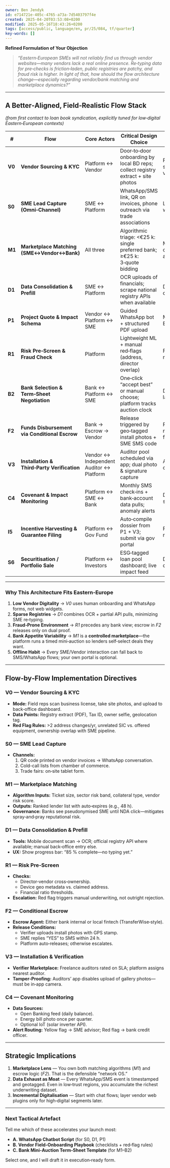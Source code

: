 ```yaml
---
owner: Ben Jendyk
id: e714721e-405c-4765-a73a-7d5403797f4e
created: 2025-04-20T03:53:08+0200
modified: 2025-05-16T18:43:26+0200
tags: [access/public, language/en, pr/25/084, tf/quarter]
key-words: []
---
```


**Refined Formulation of Your Objection**

> *“Eastern‑European SMEs will not reliably find us through vendor websites—many vendors lack a real online presence. Re‑typing data for pre‑checks is friction‑laden, public registries are patchy, and fraud risk is higher. In light of that, how should the flow architecture change—especially regarding vendor/bank matching and marketplace dynamics?”*

---

## A Better‑Aligned, Field‑Realistic Flow Stack  
*(from first contact to loan book syndication, explicitly tuned for low‑digital Eastern‑European contexts)*  

| # | Flow | Core Actors | Critical Design Choice | Primary Risk | Success KPI |
|---|------|-------------|------------------------|--------------|-------------|
| **V0** | **Vendor Sourcing & KYC** | Platform ↔ Vendor | Door‑to‑door onboarding by local BD reps; collect registry extract + site photos | Fake or shell vendors | % vendors fully KYC‑cleared |
| **S0** | **SME Lead Capture (Omni‑Channel)** | SME ↔ Platform | WhatsApp/SMS link, QR on invoices, phone outreach via trade associations | Lead wastage | Cost per qualified lead |
| **M1** | **Marketplace Matching (SME↔Vendor↔Bank)** | All three | Algorithmic triage: <€25 k: single preferred bank; ≥€25 k: 3‑quote bidding | Mismatch of credit appetite | Match acceptance rate |
| **D1** | **Data Consolidation & Prefill** | SME ↔ Platform | OCR uploads of financials; scrape national registry APIs when available | Duplicate data entry | % fields auto‑prefilled |
| **P1** | **Project Quote & Impact Schema** | Vendor ↔ Platform ↔ SME | Guided WhatsApp bot + structured PDF upload | Missing ESG fields | Dossier completeness score |
| **R1** | **Risk Pre‑Screen & Fraud Check** | Platform | Lightweight ML + manual red‑flags (address, director overlap) | False negatives | % dossiers cleared in <24h |
| **B2** | **Bank Selection & Term‑Sheet Negotiation** | Bank ↔ Platform ↔ SME | One‑click “accept best” or manual choose; platform tracks auction clock | Decision latency | Avg. time to term‑sheet |
| **F2** | **Funds Disbursement via Conditional Escrow** | Bank → Escrow → Vendor | Release triggered by geo‑tagged install photos + SME SMS code | Premature release fraud | Dispute incidence |
| **V3** | **Installation & Third‑Party Verification** | Vendor ↔ Independent Auditor ↔ Platform | Auditor pool scheduled via app; dual photo & signature capture | Auditor collusion | Verification SLA adherence |
| **C4** | **Covenant & Impact Monitoring** | Platform ↔ SME ↔ Bank | Monthly SMS check‑ins + bank‑account data pulls; anomaly alerts | Data silence | ≥90‑day default foresight |
| **I5** | **Incentive Harvesting & Guarantee Filing** | Platform ↔ Gov Fund | Auto‑compile dossier from P1 + V3; submit via gov portal | Paperwork rejection | € subsidy per € loan |
| **S6** | **Securitisation / Portfolio Sale** | Platform ↔ Investors | ESG‑tagged loan pool dashboard; live impact feed | Data gap discount | % book refinanced |

---

### Why This Architecture Fits Eastern‑Europe

1. **Low Vendor Digitality** → *V0* uses human onboarding and WhatsApp forms, not web widgets.  
2. **Sparse Registries** → *D1* combines OCR + partial API pulls, minimizing SME re‑typing.  
3. **Fraud‑Prone Environment** → *R1* precedes any bank view; escrow in *F2* releases only on dual proof.  
4. **Bank Appetite Variability** → *M1* is a **controlled marketplace**—the platform runs a timed mini‑auction so lenders self‑select deals they want.  
5. **Offline Habit** → Every SME/Vendor interaction can fall back to SMS/WhatsApp flows; your own portal is optional.  

---

## Flow‑by‑Flow Implementation Directives

### **V0 — Vendor Sourcing & KYC**
- **Mode:** Field reps scan business license, take site photos, and upload to back‑office dashboard.  
- **Data Points:** Registry extract (PDF), Tax ID, owner selfie, geolocation tag.  
- **Red Flag Rules:** >2 address changes/yr, unrelated SIC vs. offered equipment, ownership overlap with SME pipeline.

### **S0 — SME Lead Capture**
- **Channels:**  
  1. QR code printed on vendor invoices → WhatsApp conversation.  
  2. Cold-call lists from chamber of commerce.  
  3. Trade fairs: on‑site tablet form.  

### **M1 — Marketplace Matching**
- **Algorithm Inputs:** Ticket size, sector risk band, collateral type, vendor risk score.  
- **Outputs:** Ranked lender list with auto‑expires (e.g., 48 h).  
- **Governance:** Banks see pseudonymised SME until NDA click—mitigates spray‑and‑pray reputational risk.

### **D1 — Data Consolidation & Prefill**
- **Tools:** Mobile document scan → OCR; official registry API where available; manual back‑office entry else.  
- **UX:** Show progress bar: “85 % complete—no typing yet.”  

### **R1 — Risk Pre‑Screen**
- **Checks:**  
  - Director‑vendor cross‑ownership.  
  - Device geo metadata vs. claimed address.  
  - Financial ratio thresholds.  
- **Escalation:** Red flag triggers manual underwriting, not outright rejection.

### **F2 — Conditional Escrow**
- **Escrow Agent:** Either bank internal or local fintech (TransferWise‑style).  
- **Release Conditions:**  
  - Verifier uploads install photos with GPS stamp.  
  - SME replies “YES” to SMS within 24 h.  
  - Platform auto‑releases; otherwise escalates.

### **V3 — Installation & Verification**
- **Verifier Marketplace:** Freelance auditors rated on SLA; platform assigns nearest auditor.  
- **Tamper‑Proofing:** Auditors’ app disables upload of gallery photos—must be in‑app camera.

### **C4 — Covenant Monitoring**
- **Data Sources:**  
  - Open Banking feed (daily balance).  
  - Energy bill photo once per quarter.  
  - Optional IoT (solar inverter API).  
- **Alert Routing:** Yellow flag → SME advisor; Red flag → bank credit officer.

---

## Strategic Implications

1. **Marketplace Lens** — You own both matching algorithms (*M1*) and escrow logic (*F2*). That is the defensible “network OS.”  
2. **Data Exhaust as Moat** — Every WhatsApp/SMS event is timestamped and geotagged. Even in low‑trust regions, you accumulate the richest underwriting dataset.  
3. **Incremental Digitalisation** — Start with chat flows; layer vendor web plugins only for high‑digital segments later.

---

### Next Tactical Artefact

Tell me which of these accelerates your launch most:

- **A. WhatsApp Chatbot Script** (for S0, D1, P1)  
- **B. Vendor Field‑Onboarding Playbook** (checklists + red‑flag rules)  
- **C. Bank Mini‑Auction Term‑Sheet Template** (for M1–B2)

Select one, and I will draft it in execution‑ready form.